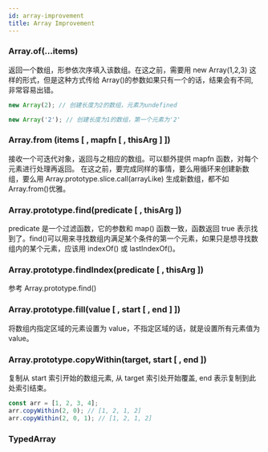 ```yaml
---
id: array-improvement
title: Array Improvement
---
```


### Array.of(...items)

返回一个数组，形参依次序填入该数组。在这之前，需要用 new Array(1,2,3) 这样的形式，但是这种方式传给 Array()的参数如果只有一个的话，结果会有不同, 非常容易出错。

```javascript
new Array(2); // 创建长度为2的数组，元素为undefined

new Array('2'); // 创建长度为1的数组，第一个元素为'2'
```

### Array.from (items [ , mapfn [ , thisArg ] ])

接收一个可迭代对象，返回与之相应的数组。可以额外提供 mapfn 函数，对每个元素进行处理再返回。
在这之前，要完成同样的事情，要么用循环来创建新数组，要么用 Array.prototype.slice.call(arrayLike) 生成新数组，都不如 Array.from()优雅。

### Array.prototype.find(predicate [ , thisArg ])

predicate 是一个过滤函数，它的参数和 map() 函数一致，函数返回 true 表示找到了。find()可以用来寻找数组内满足某个条件的第一个元素，如果只是想寻找数组内的某个元素，应该用 indexOf() 或 lastIndexOf()。

### Array.prototype.findIndex(predicate [ , thisArg ])

参考 Array.prototype.find()

### Array.prototype.fill(value [ , start [ , end ] ])

将数组内指定区域的元素设置为 value，不指定区域的话，就是设置所有元素值为 value。

### Array.prototype.copyWithin(target, start [ , end ])

复制从 start 索引开始的数组元素, 从 target 索引处开始覆盖, end 表示复制到此处索引结束。

```javascript
const arr = [1, 2, 3, 4];
arr.copyWithin(2, 0); // [1, 2, 1, 2]
arr.copyWithin(2, 0, 1); // [1, 2, 1, 2]
```

### TypedArray
